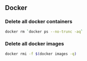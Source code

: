 ## Docker

### Delete all docker containers
 
 ```bash
 docker rm `docker ps --no-trunc -aq`
```

### Delete all docker images

 ```bash
 docker rmi -f $(docker images -q)
```

